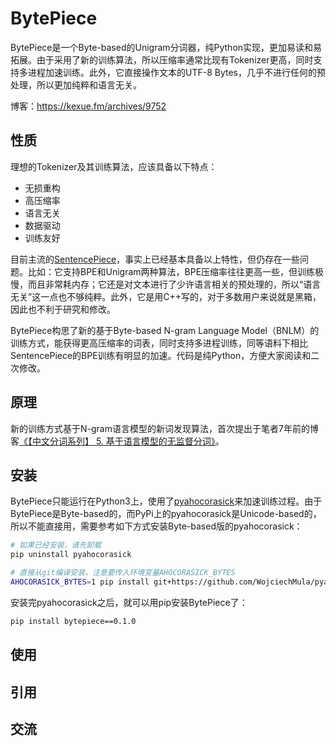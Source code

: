 # BytePiece
BytePiece是一个Byte-based的Unigram分词器，纯Python实现，更加易读和易拓展。由于采用了新的训练算法，所以压缩率通常比现有Tokenizer更高，同时支持多进程加速训练。此外，它直接操作文本的UTF-8 Bytes，几乎不进行任何的预处理，所以更加纯粹和语言无关。

博客：https://kexue.fm/archives/9752

## 性质

理想的Tokenizer及其训练算法，应该具备以下特点：
- 无损重构
- 高压缩率
- 语言无关
- 数据驱动
- 训练友好

目前主流的[SentencePiece](https://github.com/google/sentencepiece)，事实上已经基本具备以上特性，但仍存在一些问题。比如：它支持BPE和Unigram两种算法，BPE压缩率往往更高一些，但训练极慢，而且非常耗内存；它还是对文本进行了少许语言相关的预处理的，所以“语言无关”这一点也不够纯粹。此外，它是用C++写的，对于多数用户来说就是黑箱，因此也不利于研究和修改。

BytePiece构思了新的基于Byte-based N-gram Language Model（BNLM）的训练方式，能获得更高压缩率的词表，同时支持多进程训练，同等语料下相比SentencePiece的BPE训练有明显的加速。代码是纯Python，方便大家阅读和二次修改。

## 原理

新的训练方式基于N-gram语言模型的新词发现算法，首次提出于笔者7年前的博客[《【中文分词系列】 5. 基于语言模型的无监督分词》](https://kexue.fm/archives/3956)。

## 安装

BytePiece只能运行在Python3上，使用了[pyahocorasick](https://github.com/WojciechMula/pyahocorasick)来加速训练过程。由于BytePiece是Byte-based的，而PyPi上的pyahocorasick是Unicode-based的，所以不能直接用，需要参考如下方式安装Byte-based版的pyahocorasick：
```bash
# 如果已经安装，请先卸载
pip uninstall pyahocorasick

# 直接从git编译安装，注意要传入环境变量AHOCORASICK_BYTES
AHOCORASICK_BYTES=1 pip install git+https://github.com/WojciechMula/pyahocorasick.git
```
安装完pyahocorasick之后，就可以用pip安装BytePiece了：
```bash
pip install bytepiece==0.1.0
```

## 使用

## 引用

## 交流
